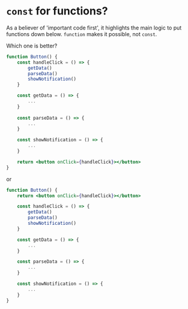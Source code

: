 # `const` for functions?
As a believer of 'important code first', it highlights the main logic to put functions down below. `function` makes it possible, not `const`.
   
  
Which one is better?

```jsx
function Button() {
	const handleClick = () => {
		getData()
		parseData()
		showNotification()
	}

	const getData = () => {
		...
	}
	
	const parseData = () => {
		...
	}

	const showNotification = () => {
		...
	}

	return <button onClick={handleClick}></button>
}
```

or

```jsx
function Button() {
	return <button onClick={handleClick}></button>

	const handleClick = () => {
		getData()
		parseData()
		showNotification()
	}

	const getData = () => {
		...
	}

	const parseData = () => {
		...
	}

	const showNotification = () => {
		...
	}
}
```